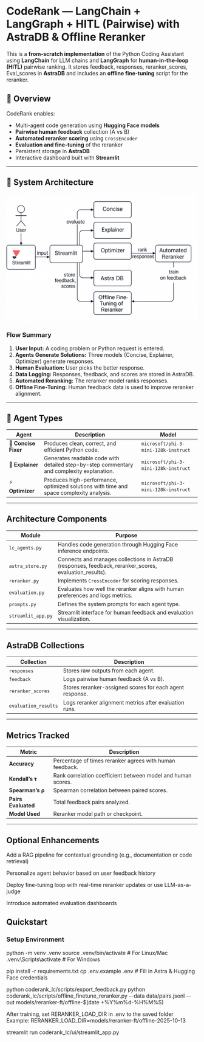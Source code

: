 # CodeRank — LangChain + LangGraph + HITL (Pairwise) with AstraDB & Offline Reranker

This is a **from‑scratch implementation** of the Python Coding Assistant using **LangChain** for LLM chains and **LangGraph** for **human‑in‑the‑loop (HITL)** pairwise ranking. It stores feedback, responses, reranker_scores, Eval_scores in **AstraDB** and includes an **offline fine‑tuning** script for the reranker.

## 🚀 Overview

CodeRank enables:
- Multi-agent code generation using **Hugging Face models**
- **Pairwise human feedback** collection (A vs B)
- **Automated reranker scoring** using `CrossEncoder`
- **Evaluation and fine-tuning** of the reranker
- Persistent storage in **AstraDB**
- Interactive dashboard built with **Streamlit**

---

## 🧩 System Architecture

![System Architecture](System_architecture.png)



### Flow Summary
1. **User Input:** A coding problem or Python request is entered.
2. **Agents Generate Solutions:** Three models (Concise, Explainer, Optimizer) generate responses.
3. **Human Evaluation:** User picks the better response.
4. **Data Logging:** Responses, feedback, and scores are stored in AstraDB.
5. **Automated Reranking:** The reranker model ranks responses.
6. **Offline Fine-Tuning:** Human feedback data is used to improve reranker alignment.

---

## 🧠 Agent Types

| Agent | Description | Model |
|--------|-------------|--------|
| 🩵 **Concise Fixer** | Produces clean, correct, and efficient Python code. | `microsoft/phi-3-mini-128k-instruct` |
| 🧾 **Explainer** | Generates readable code with detailed step-by-step commentary and complexity explanation. | `microsoft/phi-3-mini-128k-instruct` |
| ⚡ **Optimizer** | Produces high-performance, optimized solutions with time and space complexity analysis. | `microsoft/phi-3-mini-128k-instruct` |

---

##  Architecture Components

| Module | Purpose |
|--------|----------|
| `lc_agents.py` | Handles code generation through Hugging Face inference endpoints. |
| `astra_store.py` | Connects and manages collections in AstraDB (responses, feedback, reranker_scores, evaluation_results). |
| `reranker.py` | Implements `CrossEncoder` for scoring responses. |
| `evaluation.py` | Evaluates how well the reranker aligns with human preferences and logs metrics. |
| `prompts.py` | Defines the system prompts for each agent type. |
| `streamlit_app.py` | Streamlit interface for human feedback and evaluation visualization. |

---

## AstraDB Collections

| Collection | Description |
|-------------|-------------|
| `responses` | Stores raw outputs from each agent. |
| `feedback` | Logs pairwise human feedback (A vs B). |
| `reranker_scores` | Stores reranker-assigned scores for each agent response. |
| `evaluation_results` | Logs reranker alignment metrics after evaluation runs. |

---

## Metrics Tracked

| Metric | Description |
|---------|--------------|
| **Accuracy** | Percentage of times reranker agrees with human feedback. |
| **Kendall’s τ** | Rank correlation coefficient between model and human scores. |
| **Spearman’s ρ** | Spearman correlation between paired scores. |
| **Pairs Evaluated** | Total feedback pairs analyzed. |
| **Model Used** | Reranker model path or checkpoint. |

---

## Optional Enhancements

Add a RAG pipeline for contextual grounding (e.g., documentation or code retrieval)

Personalize agent behavior based on user feedback history

Deploy fine-tuning loop with real-time reranker updates or use LLM-as-a-judge

Introduce automated evaluation dashboards

## Quickstart

### Setup Environment

python -m venv .venv
source .venv/bin/activate   # For Linux/Mac
.venv\Scripts\activate      # For Windows

pip install -r requirements.txt
cp .env.example .env        # Fill in Astra & Hugging Face credentials

python coderank_lc/scripts/export_feedback.py
python coderank_lc/scripts/offline_finetune_reranker.py --data data/pairs.jsonl --out models/reranker-ft/offline-$(date +%Y%m%d-%H%M%S)

 After training, set RERANKER_LOAD_DIR in .env to the saved folder
 Example:
 RERANKER_LOAD_DIR=models/reranker-ft/offline-2025-10-13

streamlit run coderank_lc/ui/streamlit_app.py


